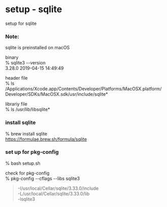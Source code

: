setup - sqlite
===============

setup for sqlite  


### Note: 
sqlite is preinstalled on macOS  

binary  
% sqlite3 --version  
3.28.0 2019-04-15 14:49:49  

header file  
% ls /Applications/Xcode.app/Contents/Developer/Platforms/MacOSX.platform/Developer/SDKs/MacOSX.sdk/usr/include/sqlite*  

librariy file  
% ls /usr/lib/libsqlite*  


###  install sqlite
% brew install sqlite   
https://formulae.brew.sh/formula/sqlite   


###  set up for pkg-config  
% bash setup.sh   

check for pkg-config   
% pkg-config --cflags --libs sqlite3   
> -I/usr/local/Cellar/sqlite/3.33.0/include   
> -L/usr/local/Cellar/sqlite/3.33.0/lib   
-lsqlite3   


